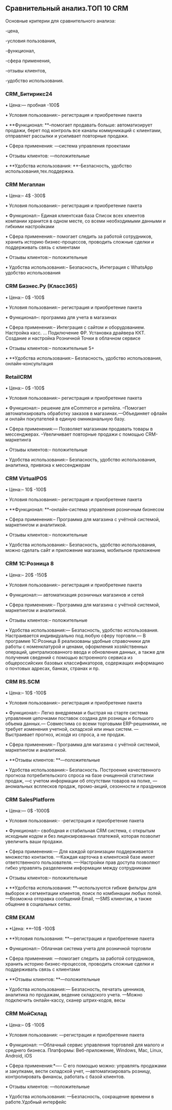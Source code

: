 ## Сравнительный анализ.ТОП 10 CRM
Основные критерии для сравнительного анализа:

-цена,

-условия пользования,

-функционал,

-сфера применения,

-отзывы клиентов,

-удобство использования.

### CRM_Битирикс24
• Цена:— пробная -100$

• Условия пользования:– регистрация и приобретение пакета

• **Функционал: **–помогает продавать больше: автоматизирует продажи, берет под контроль все каналы коммуникаций с клиентами, отправляет рассылки и усиливает повторные продажи.

• Сфера применения: —система управления проектами

• Отзывы клиентов: —положительные

• **Удобства использования: **–Безпасность, удобство использования,тех.поддержка.

### CRM Мегаплан
• Цена:– 4$ -300$

• Условия пользования:– регистрация и приобретение пакета

• Функционал:– Единая клиентская база Список всех клиентов компании хранится в одном месте, со всеми необходимыми данными и гибкими настройками

• Сфера применения:– помогает следить за работой сотрудников, хранить историю бизнес-процессов, проводить сложные сделки и поддерживать связь с клиентами

• Отзывы клиентов:– положительные

• Удобства использования:– Безпасность, Интеграция с WhatsApp удобство использования

### CRM Бизнес.Ру (Класс365)
• Цена:– 0$ -100$

• Условия пользования:– регистрация и приобретение пакета

• Функционал–: программа для учета в магазинах

• Сфера применения:– Интеграция с сайтом и оборудованием. Настройка касс. … Подключение ФР. Установка драйвера ККТ. Создание и настройка Розничной Точки в облачном сервисе

• Отзывы клиентов:– положительные 5+

• **Удобства использования:– Безпасность, удобство использования, онлайн-консультация

### RetailCRM
• Цена:– 0$ -100$

• Условия пользования:– регистрация и приобретение пакета

• Функционал:– решение для eCommerce и ритейла. –Помогает автоматизировать обработку заказов в магазинах.—Объединяет офлайн и онлайн покупателей в единую омниканальную базу.

• Сфера применения:— Позволяет магазинам продавать товары в мессенджерах. –Увеличивает повторные продажи с помощью CRM-маркетинга

• Отзывы клиентов:– положительные

• Удобства использования:– Безпасность, удобство использования, аналитика, привязка к мессенджерам

### CRM VirtualPOS
• Цена:– 10$ -100$

• Условия пользования:– регистрация и приобретение пакета

• **Функционал: **–онлайн-система управления розничным бизнесом

• Сфера применения:– Программа для магазина с учётной системой, маркетингом и аналитикой.

• Отзывы клиентов:– положительные

• Удобства использования:– Безпасность, удобство использования, можно сделать сайт и приложение магазина, мобильное приложение

### CRM 1С:Розница 8
• Цена:– 20$ -150$

• Условия пользования:– регистрация и приобретение пакета

• Функционал:— автоматизация розничных магазинов и сетей

• Сфера применения:– Программа для магазина с учётной системой, маркетингом и аналитикой.

• Отзывы клиентов:– положительные

• Удобства использования:— Безпасность, удобство использования. Настраивается индивидуально под любую сферу торговли.— В программе 1С:Розница 8 реализованы удобные справочники для работы с номенклатурой и ценами, оформления хозяйственных операций, централизованного ввода и обновления данных, а также для получения сведений с помощью встроенного сервиса из общероссийских базовых классификаторов, содержащих информацию о почтовых адресах, банках, странах и пр.

### CRM RS.SCM
• Цена:– 10$ -100$

• Условия пользования:– регистрация и приобретение пакета

• Функционал:– Легко внедряемая и быстрая на старте система управления цепочками поставок создана для розницы и большого объема данных.— Совместима со всеми торговыми ERP-решениями, не требует изменения учетной, складской или иных систем. —Выстраивает прогноз, исходя из спроса, а не продаж.

• Сфера применения:– Программа для магазина с учётной системой, маркетингом и аналитикой.

• **Отзывы клиентов: **—положительные

• Удобства использования:– Безпасность. Построение качественного прогноза потребительского спроса на базе очищенной статистики продаж, —с учетом информации об отсутствии товаров на полке, —аномальных всплесков продаж, промо-акций, сезонности и праздников

### CRM SalesPlatform
• Цена:— 0$ -1000$

• Условия пользования:- -регистрация и приобретение пакета

• Функционал:– свободная и стабильная CRM система, с открытым исходным кодом и без лицензированных платежей, которая позволит увеличить ваши продажи.

• Сфера применения:— Для каждой организации поддерживается множество контактов. —Каждая карточка в клиентской базе имеет ответственного пользователя. —-Настройки прав доступа позволяют гибко управлять разделением информации между сотрудниками

• Отзывы клиентов:– положительные

• **Удобства использования: **–используются гибкие фильтры для выборок и сегментации клиентов, поиск по комбинации любых полей. —Возможна отправка сообщений Email, —SMS клиентам, а также общение в социальных сетях.

### CRM EKAM
• *Цена: **–10$ -100$

• **Условия пользования: **—регистрация и приобретение пакета

• Функционал:– Облачная система учета для розничной торговли

• Сфера применения: —помогает следить за работой сотрудников, хранить историю бизнес-процессов, проводить сложные сделки и поддерживать связь с клиентами

• **Отзывы клиентов: **—положительные

• Удобства использования:— Безпасность, печатать ценников, аналитика по продажам, ведение складского учета. —Можно подключить онлайн-кассу, сканер штрих-кодов, весы

### CRM МойСклад
• Цена:– 0$ -100$

• Условия пользования: —регистрация и приобретение пакета

• Функционал: —Облачный сервис управления торговлей для малого и среднего бизнеса. Платформы: Веб-приложение, Windows, Mac, Linux, Android, iOS

• Сфера применения:*—- С его помощью можно: управлять продажами и закупками, вести складской учет, —автоматизировать розницу, контролировать финансы, работать с базой клиентов.

• Отзывы клиентов: —положительные

• Удобства использования: —Безпасность, сокращение времени в работе.Удобный интерфейc
